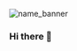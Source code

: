 ![name_banner](https://user-images.githubusercontent.com/53372490/166215905-27e14208-de7b-423d-92ff-0dcf30820843.png)

### Hi there 👋

<!--
**CodyPenny/CodyPenny** is a ✨ _special_ ✨ repository because its `README.md` (this file) appears on your GitHub profile.

Here are some ideas to get you started:

- 🔭 I’m currently working on ...
- 🌱 I’m currently learning ...
- 👯 I’m looking to collaborate on ...
- 🤔 I’m looking for help with ...
- 💬 Ask me about ...
- 📫 How to reach me: ...
- 😄 Pronouns: ...
- ⚡ Fun fact: ...
-->
